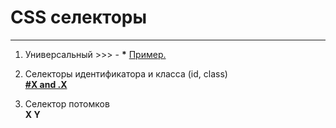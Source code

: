 # CSS селекторы

---

1. Универсальный
   &gt;&gt;&gt; - **\***
   [Пример.](https://codepen.io/MOgorodnik/pen/xXOeJM)

2. Селекторы идентификатора и класса \(id, class\)  
   [**\#X and .X**](https://codepen.io/MOgorodnik/pen/YrGxvo)

3. Селектор потомков  
   **X Y**



